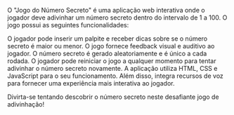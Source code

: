 O "Jogo do Número Secreto" é uma aplicação web interativa onde o jogador deve adivinhar um número secreto dentro do intervalo de 1 a 100. O jogo possui as seguintes funcionalidades:

O jogador pode inserir um palpite e receber dicas sobre se o número secreto é maior ou menor.
O jogo fornece feedback visual e auditivo ao jogador.
O número secreto é gerado aleatoriamente e é único a cada rodada.
O jogador pode reiniciar o jogo a qualquer momento para tentar adivinhar o número secreto novamente.
A aplicação utiliza HTML, CSS e JavaScript para o seu funcionamento. Além disso, integra recursos de voz para fornecer uma experiência mais interativa ao jogador.

Divirta-se tentando descobrir o número secreto neste desafiante jogo de adivinhação!
